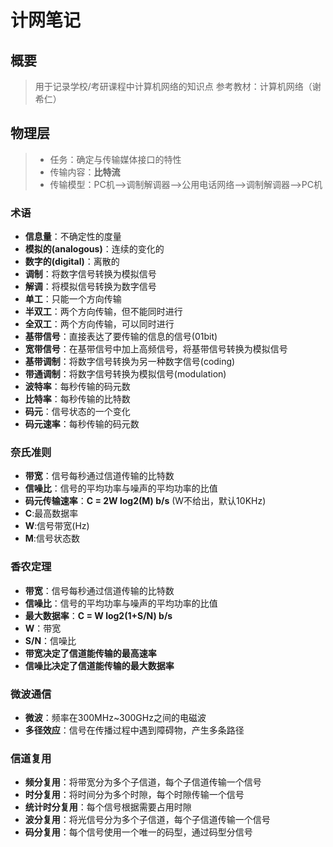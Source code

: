 # 计网笔记

## 概要
>用于记录学校/考研课程中计算机网络的知识点
>参考教材：计算机网络（谢希仁）

## 物理层
>- 任务：确定与传输媒体接口的特性
>- 传输内容：__比特流__
>- 传输模型：PC机-->调制解调器-->公用电话网络-->调制解调器-->PC机

### 术语
- **信息量**：不确定性的度量
- **模拟的(analogous)**：连续的变化的
- **数字的(digital)**：离散的
- **调制**：将数字信号转换为模拟信号
- **解调**：将模拟信号转换为数字信号
- **单工**：只能一个方向传输
- **半双工**：两个方向传输，但不能同时进行
- **全双工**：两个方向传输，可以同时进行
- **基带信号**：直接表达了要传输的信息的信号(01bit)
- **宽带信号**：在基带信号中加上高频信号，将基带信号转换为模拟信号
- **基带调制**：将数字信号转换为另一种数字信号(coding)
- **带通调制**：将数字信号转换为模拟信号(modulation)
- **波特率**：每秒传输的码元数
- **比特率**：每秒传输的比特数
- **码元**：信号状态的一个变化
- **码元速率**：每秒传输的码元数

### 奈氏准则
- **带宽**：信号每秒通过信道传输的比特数
- **信噪比**：信号的平均功率与噪声的平均功率的比值
- **码元传输速率**：**C = 2W log2(M) b/s** (W不给出，默认10KHz)
- **C**:最高数据率 
- **W**:信号带宽(Hz) 
- **M**:信号状态数


### 香农定理
- **带宽**：信号每秒通过信道传输的比特数
- **信噪比**：信号的平均功率与噪声的平均功率的比值
- **最大数据率**：**C = W log2(1+S/N) b/s**
- **W**：带宽
- **S/N**：信噪比
- **带宽决定了信道能传输的最高速率**
- **信噪比决定了信道能传输的最大数据率**

### 微波通信
- **微波**：频率在300MHz~300GHz之间的电磁波
- **多径效应**：信号在传播过程中遇到障碍物，产生多条路径

### 信道复用
- **频分复用**：将带宽分为多个子信道，每个子信道传输一个信号
- **时分复用**：将时间分为多个时隙，每个时隙传输一个信号
- **统计时分复用**：每个信号根据需要占用时隙
- **波分复用**：将光信号分为多个子信道，每个子信道传输一个信号
- **码分复用**：每个信号使用一个唯一的码型，通过码型分信号





